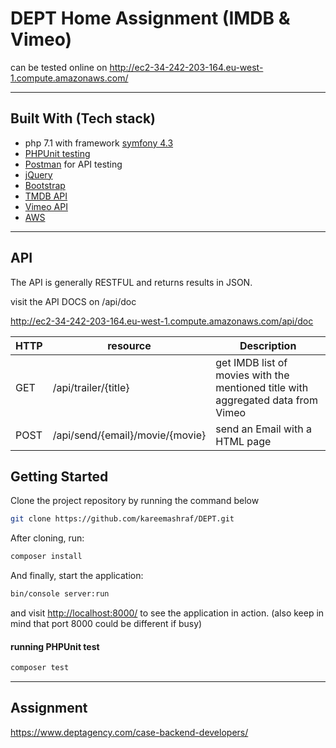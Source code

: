 # DEPT Home Assignment (IMDB & Vimeo)
can be tested online on http://ec2-34-242-203-164.eu-west-1.compute.amazonaws.com/
<hr>

## Built With (Tech stack)

* php 7.1 with framework [symfony 4.3](https://symfony.com/) 
* [PHPUnit testing](https://phpunit.de/)
* [Postman](https://www.getpostman.com/) for API testing
* [jQuery](https://jquery.com/)
* [Bootstrap](https://getbootstrap.com/)
* [TMDB API](https://www.themoviedb.org)
* [Vimeo API](https://developer.vimeo.com/)
* [AWS](https://aws.amazon.com/)

<hr>


## API
The API is generally RESTFUL and returns results in JSON.

visit the API DOCS on /api/doc

http://ec2-34-242-203-164.eu-west-1.compute.amazonaws.com/api/doc

|HTTP | resource | Description |
| --- | --- | --- |
| GET | /api/trailer/{title} | get IMDB list of movies with the mentioned title with aggregated data from Vimeo |
| POST | /api/send/{email}/movie/{movie} | send an Email with a HTML page |


## Getting Started

Clone the project repository by running the command below 

```bash
git clone https://github.com/kareemashraf/DEPT.git
```

After cloning, run:

```bash
composer install
```

And finally, start the application:

```bash
bin/console server:run
```

and visit [http://localhost:8000/](http://localhost:8000/) to see the application in action. (also keep in mind that port 8000 could be different if busy)

#### running PHPUnit test

```bash
composer test
```



<hr>



## Assignment
https://www.deptagency.com/case-backend-developers/
